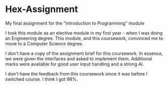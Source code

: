# Hex-Assignment
My final assignment for the "Introduction to Programming" module

I took this module as an elective module in my first year - when I was doing an Engineering degree. This module, and this coursework, convinced me to move to a Computer Science degree.

I don't have a copy of the assignment brief for this coursework. In essence, we were given the interfaces and asked to implement them. Additional marks were available for good user input handling and a strong AI.

I don't have the feedback from this coursework since it was before I switched course. I think I got 98%.
